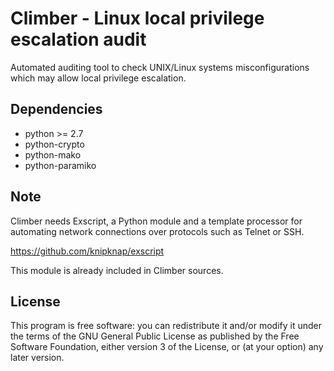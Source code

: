 Climber - Linux local privilege escalation audit
=======

Automated auditing tool to check UNIX/Linux systems misconfigurations 
which may allow local privilege escalation.


Dependencies
------------

* python >= 2.7
* python-crypto
* python-mako
* python-paramiko


Note
------
Climber needs Exscript, a Python module and a template processor for 
automating network connections over protocols such as Telnet or SSH.

https://github.com/knipknap/exscript

This module is already included in Climber sources.


License
-------
This program is free software: you can redistribute it and/or modify 
it under the terms of the GNU General Public License as published by 
the Free Software Foundation, either version 3 of the License, or 
(at your option) any later version.
